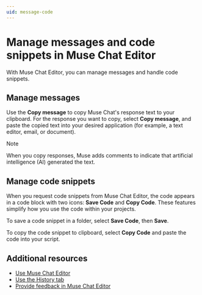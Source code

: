 ```yaml
---
uid: message-code
---
```


# Manage messages and code snippets in Muse Chat Editor

With Muse Chat Editor, you can manage messages and handle code snippets.

## Manage messages

Use the **Copy message** to copy Muse Chat's response text to your clipboard. For the response you want to copy, select **Copy message**, and paste the copied text into your desired application (for example, a text editor, email, or document).

> [!NOTE]
> When you copy responses, Muse adds comments to indicate that artificial intelligence (AI) generated the text.

## Manage code snippets

When you request code snippets from Muse Chat Editor, the code appears in a code block with two icons: **Save Code** and **Copy Code**. These features simplify how you use the code within your projects.

To save a code snippet in a folder, select **Save Code**, then **Save**.

To copy the code snippet to clipboard, select **Copy Code** and paste the code into your script.

## Additional resources

* [Use Muse Chat Editor](use-editor-chat.md)
* [Use the History tab](history-tab.md)
* [Provide feedback in Muse Chat Editor](provide-feedback.md)
